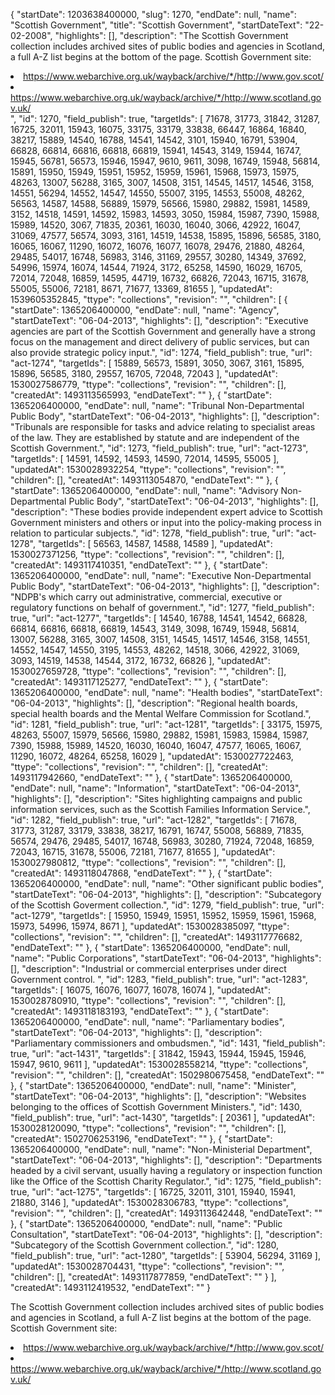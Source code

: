 {
  "startDate": 1203638400000, 
  "slug": 1270, 
  "endDate": null, 
  "name": "Scottish Government", 
  "title": "Scottish Government", 
  "startDateText": "22-02-2008", 
  "highlights": [], 
  "description": "The Scottish Government collection includes archived sites of public bodies and agencies in Scotland, a full A-Z list begins at the bottom of the page. Scottish Government site:<li>https://www.webarchive.org.uk/wayback/archive/*/http://www.gov.scot/</li><li>https://www.webarchive.org.uk/wayback/archive/*/http://www.scotland.gov.uk/</li>", 
  "id": 1270, 
  "field_publish": true, 
  "targetIds": [
    71678, 
    31773, 
    31842, 
    31287, 
    16725, 
    32011, 
    15943, 
    16075, 
    33175, 
    33179, 
    33838, 
    66447, 
    16864, 
    16840, 
    38217, 
    15889, 
    14540, 
    16788, 
    14541, 
    14542, 
    3101, 
    15940, 
    16791, 
    53904, 
    66828, 
    66814, 
    66816, 
    66818, 
    66819, 
    15941, 
    14543, 
    3149, 
    15944, 
    16747, 
    15945, 
    56781, 
    56573, 
    15946, 
    15947, 
    9610, 
    9611, 
    3098, 
    16749, 
    15948, 
    56814, 
    15891, 
    15950, 
    15949, 
    15951, 
    15952, 
    15959, 
    15961, 
    15968, 
    15973, 
    15975, 
    48263, 
    13007, 
    56288, 
    3165, 
    3007, 
    14508, 
    3151, 
    14545, 
    14517, 
    14546, 
    3158, 
    14551, 
    56294, 
    14552, 
    14547, 
    14550, 
    55007, 
    3195, 
    14553, 
    55008, 
    48262, 
    56563, 
    14587, 
    14588, 
    56889, 
    15979, 
    56566, 
    15980, 
    29882, 
    15981, 
    14589, 
    3152, 
    14518, 
    14591, 
    14592, 
    15983, 
    14593, 
    3050, 
    15984, 
    15987, 
    7390, 
    15988, 
    15989, 
    14520, 
    3067, 
    71835, 
    20361, 
    16030, 
    16040, 
    3066, 
    42922, 
    16047, 
    31069, 
    47577, 
    56574, 
    3093, 
    3161, 
    14519, 
    14538, 
    15895, 
    15896, 
    56585, 
    3180, 
    16065, 
    16067, 
    11290, 
    16072, 
    16076, 
    16077, 
    16078, 
    29476, 
    21880, 
    48264, 
    29485, 
    54017, 
    16748, 
    56983, 
    3146, 
    31169, 
    29557, 
    30280, 
    14349, 
    37692, 
    54996, 
    15974, 
    16074, 
    14544, 
    71924, 
    3172, 
    65258, 
    14590, 
    16029, 
    16705, 
    72014, 
    72048, 
    16859, 
    14595, 
    44719, 
    16732, 
    66826, 
    72043, 
    16715, 
    31678, 
    55005, 
    55006, 
    72181, 
    8671, 
    71677, 
    13369, 
    81655
  ], 
  "updatedAt": 1539605352845, 
  "ttype": "collections", 
  "revision": "", 
  "children": [
    {
      "startDate": 1365206400000, 
      "endDate": null, 
      "name": "Agency", 
      "startDateText": "06-04-2013", 
      "highlights": [], 
      "description": "Executive agencies are part of the Scottish Government and generally have a strong focus on the management and direct delivery of public services, but can also provide strategic policy input.", 
      "id": 1274, 
      "field_publish": true, 
      "url": "act-1274", 
      "targetIds": [
        15889, 
        56573, 
        15891, 
        3050, 
        3067, 
        3161, 
        15895, 
        15896, 
        56585, 
        3180, 
        29557, 
        16705, 
        72048, 
        72043
      ], 
      "updatedAt": 1530027586779, 
      "ttype": "collections", 
      "revision": "", 
      "children": [], 
      "createdAt": 1493113565993, 
      "endDateText": ""
    }, 
    {
      "startDate": 1365206400000, 
      "endDate": null, 
      "name": "Tribunal Non-Departmental Public Body", 
      "startDateText": "06-04-2013", 
      "highlights": [], 
      "description": "Tribunals are responsible for tasks and advice relating to specialist areas of the law. They are established by statute and are independent of the Scottish Government.", 
      "id": 1273, 
      "field_publish": true, 
      "url": "act-1273", 
      "targetIds": [
        14591, 
        14592, 
        14593, 
        14590, 
        72014, 
        14595, 
        55005
      ], 
      "updatedAt": 1530028932254, 
      "ttype": "collections", 
      "revision": "", 
      "children": [], 
      "createdAt": 1493113054870, 
      "endDateText": ""
    }, 
    {
      "startDate": 1365206400000, 
      "endDate": null, 
      "name": "Advisory Non-Departmental Public Body", 
      "startDateText": "06-04-2013", 
      "highlights": [], 
      "description": "These bodies provide independent expert advice to Scottish Government ministers and others or input into the policy-making process in relation to particular subjects.", 
      "id": 1278, 
      "field_publish": true, 
      "url": "act-1278", 
      "targetIds": [
        56563, 
        14587, 
        14588, 
        14589
      ], 
      "updatedAt": 1530027371256, 
      "ttype": "collections", 
      "revision": "", 
      "children": [], 
      "createdAt": 1493117410351, 
      "endDateText": ""
    }, 
    {
      "startDate": 1365206400000, 
      "endDate": null, 
      "name": "Executive Non-Departmental Public Body", 
      "startDateText": "06-04-2013", 
      "highlights": [], 
      "description": "NDPB's which carry out administrative, commercial, executive or regulatory functions on behalf of government.", 
      "id": 1277, 
      "field_publish": true, 
      "url": "act-1277", 
      "targetIds": [
        14540, 
        16788, 
        14541, 
        14542, 
        66828, 
        66814, 
        66816, 
        66818, 
        66819, 
        14543, 
        3149, 
        3098, 
        16749, 
        15948, 
        56814, 
        13007, 
        56288, 
        3165, 
        3007, 
        14508, 
        3151, 
        14545, 
        14517, 
        14546, 
        3158, 
        14551, 
        14552, 
        14547, 
        14550, 
        3195, 
        14553, 
        48262, 
        14518, 
        3066, 
        42922, 
        31069, 
        3093, 
        14519, 
        14538, 
        14544, 
        3172, 
        16732, 
        66826
      ], 
      "updatedAt": 1530027659728, 
      "ttype": "collections", 
      "revision": "", 
      "children": [], 
      "createdAt": 1493117125277, 
      "endDateText": ""
    }, 
    {
      "startDate": 1365206400000, 
      "endDate": null, 
      "name": "Health bodies", 
      "startDateText": "06-04-2013", 
      "highlights": [], 
      "description": "Regional health boards, special health boards and the Mental Welfare Commission for Scotland.", 
      "id": 1281, 
      "field_publish": true, 
      "url": "act-1281", 
      "targetIds": [
        33175, 
        15975, 
        48263, 
        55007, 
        15979, 
        56566, 
        15980, 
        29882, 
        15981, 
        15983, 
        15984, 
        15987, 
        7390, 
        15988, 
        15989, 
        14520, 
        16030, 
        16040, 
        16047, 
        47577, 
        16065, 
        16067, 
        11290, 
        16072, 
        48264, 
        65258, 
        16029
      ], 
      "updatedAt": 1530027722463, 
      "ttype": "collections", 
      "revision": "", 
      "children": [], 
      "createdAt": 1493117942660, 
      "endDateText": ""
    }, 
    {
      "startDate": 1365206400000, 
      "endDate": null, 
      "name": "Information", 
      "startDateText": "06-04-2013", 
      "highlights": [], 
      "description": "Sites highlighting campaigns and public information services, such as the Scottish Families Information Service.", 
      "id": 1282, 
      "field_publish": true, 
      "url": "act-1282", 
      "targetIds": [
        71678, 
        31773, 
        31287, 
        33179, 
        33838, 
        38217, 
        16791, 
        16747, 
        55008, 
        56889, 
        71835, 
        56574, 
        29476, 
        29485, 
        54017, 
        16748, 
        56983, 
        30280, 
        71924, 
        72048, 
        16859, 
        72043, 
        16715, 
        31678, 
        55006, 
        72181, 
        71677, 
        81655
      ], 
      "updatedAt": 1530027980812, 
      "ttype": "collections", 
      "revision": "", 
      "children": [], 
      "createdAt": 1493118047868, 
      "endDateText": ""
    }, 
    {
      "startDate": 1365206400000, 
      "endDate": null, 
      "name": "Other significant public bodies", 
      "startDateText": "06-04-2013", 
      "highlights": [], 
      "description": "Subcategory of the Scottish Goverment collection.", 
      "id": 1279, 
      "field_publish": true, 
      "url": "act-1279", 
      "targetIds": [
        15950, 
        15949, 
        15951, 
        15952, 
        15959, 
        15961, 
        15968, 
        15973, 
        54996, 
        15974, 
        8671
      ], 
      "updatedAt": 1530028385097, 
      "ttype": "collections", 
      "revision": "", 
      "children": [], 
      "createdAt": 1493117776682, 
      "endDateText": ""
    }, 
    {
      "startDate": 1365206400000, 
      "endDate": null, 
      "name": "Public Corporations", 
      "startDateText": "06-04-2013", 
      "highlights": [], 
      "description": "Industrial or commercial enterprises under direct Government control.  ", 
      "id": 1283, 
      "field_publish": true, 
      "url": "act-1283", 
      "targetIds": [
        16075, 
        16076, 
        16077, 
        16078, 
        16074
      ], 
      "updatedAt": 1530028780910, 
      "ttype": "collections", 
      "revision": "", 
      "children": [], 
      "createdAt": 1493118183193, 
      "endDateText": ""
    }, 
    {
      "startDate": 1365206400000, 
      "endDate": null, 
      "name": "Parliamentary bodies", 
      "startDateText": "06-04-2013", 
      "highlights": [], 
      "description": "Parliamentary commissioners and ombudsmen.", 
      "id": 1431, 
      "field_publish": true, 
      "url": "act-1431", 
      "targetIds": [
        31842, 
        15943, 
        15944, 
        15945, 
        15946, 
        15947, 
        9610, 
        9611
      ], 
      "updatedAt": 1530028558214, 
      "ttype": "collections", 
      "revision": "", 
      "children": [], 
      "createdAt": 1502980675458, 
      "endDateText": ""
    }, 
    {
      "startDate": 1365206400000, 
      "endDate": null, 
      "name": "Minister", 
      "startDateText": "06-04-2013", 
      "highlights": [], 
      "description": "Websites belonging to the offices of Scottish Government Ministers.", 
      "id": 1430, 
      "field_publish": true, 
      "url": "act-1430", 
      "targetIds": [
        20361
      ], 
      "updatedAt": 1530028120090, 
      "ttype": "collections", 
      "revision": "", 
      "children": [], 
      "createdAt": 1502706253196, 
      "endDateText": ""
    }, 
    {
      "startDate": 1365206400000, 
      "endDate": null, 
      "name": "Non-Ministerial Department", 
      "startDateText": "06-04-2013", 
      "highlights": [], 
      "description": "Departments headed by a civil servant, usually having a regulatory or inspection function like the Office of the Scottish Charity Regulator.", 
      "id": 1275, 
      "field_publish": true, 
      "url": "act-1275", 
      "targetIds": [
        16725, 
        32011, 
        3101, 
        15940, 
        15941, 
        21880, 
        3146
      ], 
      "updatedAt": 1530028306783, 
      "ttype": "collections", 
      "revision": "", 
      "children": [], 
      "createdAt": 1493113642448, 
      "endDateText": ""
    }, 
    {
      "startDate": 1365206400000, 
      "endDate": null, 
      "name": "Public Consultation", 
      "startDateText": "06-04-2013", 
      "highlights": [], 
      "description": "Subcategory of the Scottish Government collection.", 
      "id": 1280, 
      "field_publish": true, 
      "url": "act-1280", 
      "targetIds": [
        53904, 
        56294, 
        31169
      ], 
      "updatedAt": 1530028704431, 
      "ttype": "collections", 
      "revision": "", 
      "children": [], 
      "createdAt": 1493117877859, 
      "endDateText": ""
    }
  ], 
  "createdAt": 1493112419532, 
  "endDateText": ""
}

The Scottish Government collection includes archived sites of public bodies and agencies in Scotland, a full A-Z list begins at the bottom of the page. Scottish Government site:<li>https://www.webarchive.org.uk/wayback/archive/*/http://www.gov.scot/</li><li>https://www.webarchive.org.uk/wayback/archive/*/http://www.scotland.gov.uk/</li>